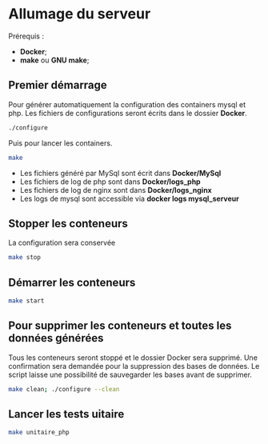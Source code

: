 # Allumage du serveur

Prérequis :
* **Docker**;
* **make** ou **GNU make**;

## Premier démarrage

Pour générer automatiquement la configuration des containers mysql et php.
Les fichiers de configurations seront écrits dans le dossier **Docker**.

```sh
./configure
```

Puis pour lancer les containers.

```sh
make
```
* Les fichiers généré par MySql sont écrit dans **Docker/MySql**
* Les fichiers de log de php sont dans **Docker/logs_php**
* Les fichiers de log de nginx sont dans **Docker/logs_nginx**
* Les logs de mysql sont accessible via **docker logs mysql_serveur**

## Stopper les conteneurs

La configuration sera conservée

```sh
make stop
```

## Démarrer les conteneurs

```sh
make start
```

## Pour supprimer les conteneurs et toutes les données générées

Tous les conteneurs seront stoppé et le dossier Docker sera supprimé. Une
confirmation sera demandée pour la suppression des bases de données. Le
script laisse une possibilité de sauvegarder les bases avant de supprimer.

```sh
make clean; ./configure --clean
```

## Lancer les tests uitaire

```sh
make unitaire_php
```
